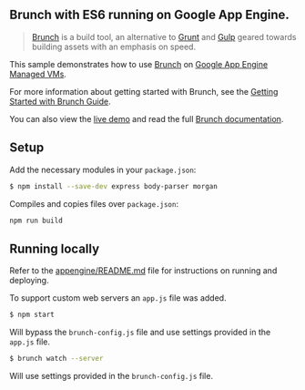 ## Brunch with ES6 running on Google App Engine.

> [Brunch](http://brunch.io) is a build tool, an alternative to [Grunt](http://gruntjs.com) and [Gulp](http://gulpjs.com) geared towards building assets with an emphasis on speed.  


This sample demonstrates how to use [Brunch](http://brunch.io) on
[Google App Engine Managed VMs](https://cloud.google.com/appengine/docs/managed-vms/).

For more information about getting started with Brunch, see the
[Getting Started with Brunch Guide](https://github.com/brunch/brunch-guide/blob/master/content/en/chapter02-getting-started.md).

You can also view the [live demo](https://alien-lattice-123714.appspot.com) and read the full [Brunch documentation](https://github.com/brunch/brunch-guide).

## Setup
Add the necessary modules in your `package.json`:
```sh
$ npm install --save-dev express body-parser morgan
```

Compiles and copies files over `package.json`:
```sh
npm run build
```

## Running locally
Refer to the [appengine/README.md](../README.md) file for instructions on
running and deploying.

To support custom web servers an `app.js` file was added.
```sh
$ npm start
```
Will bypass the `brunch-config.js` file and use settings provided in the `app.js` file.

```sh
$ brunch watch --server
```
Will use settings provided in the `brunch-config.js` file.
